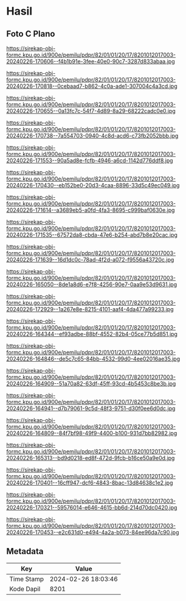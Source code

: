 # Hasil

## Foto C Plano

https://sirekap-obj-formc.kpu.go.id/900e/pemilu/pdpr/82/01/01/20/17/8201012017003-20240226-170606--f4b1b91e-3fee-40e0-90c7-3287d833abaa.jpg

https://sirekap-obj-formc.kpu.go.id/900e/pemilu/pdpr/82/01/01/20/17/8201012017003-20240226-170818--0cebaad7-b862-4c0a-ade1-307004c4a3cd.jpg

https://sirekap-obj-formc.kpu.go.id/900e/pemilu/pdpr/82/01/01/20/17/8201012017003-20240226-170655--0a13fc7c-54f7-4d89-8a29-68222cadc0e0.jpg

https://sirekap-obj-formc.kpu.go.id/900e/pemilu/pdpr/82/01/01/20/17/8201012017003-20240226-170738--7a554703-0940-4c8d-acd6-c73fb2052bbb.jpg

https://sirekap-obj-formc.kpu.go.id/900e/pemilu/pdpr/82/01/01/20/17/8201012017003-20240226-171553--90a5ad8e-fcfb-4946-a6cd-1142d776ddf8.jpg

https://sirekap-obj-formc.kpu.go.id/900e/pemilu/pdpr/82/01/01/20/17/8201012017003-20240226-170430--eb152be0-20d3-4caa-8896-33d5c49ec049.jpg

https://sirekap-obj-formc.kpu.go.id/900e/pemilu/pdpr/82/01/01/20/17/8201012017003-20240226-171614--a3689eb5-a0fd-4fa3-8695-c999baf0630e.jpg

https://sirekap-obj-formc.kpu.go.id/900e/pemilu/pdpr/82/01/01/20/17/8201012017003-20240226-171535--67572da8-cbda-47e6-b254-abd7b8e20cac.jpg

https://sirekap-obj-formc.kpu.go.id/900e/pemilu/pdpr/82/01/01/20/17/8201012017003-20240226-171639--16d1dc0c-78ad-4f2d-a072-f9556a43720c.jpg

https://sirekap-obj-formc.kpu.go.id/900e/pemilu/pdpr/82/01/01/20/17/8201012017003-20240226-165050--8de1a8d6-e7f8-4256-90e7-0aa9e53d9631.jpg

https://sirekap-obj-formc.kpu.go.id/900e/pemilu/pdpr/82/01/01/20/17/8201012017003-20240226-172929--1a267e8e-8215-4101-aaf4-4da477a99233.jpg

https://sirekap-obj-formc.kpu.go.id/900e/pemilu/pdpr/82/01/01/20/17/8201012017003-20240226-164344--ef93adbe-88bf-4552-82b4-05ce77b5d851.jpg

https://sirekap-obj-formc.kpu.go.id/900e/pemilu/pdpr/82/01/01/20/17/8201012017003-20240226-164846--de5c7c65-84bb-4532-99d0-4ee02016ae35.jpg

https://sirekap-obj-formc.kpu.go.id/900e/pemilu/pdpr/82/01/01/20/17/8201012017003-20240226-164909--51a70a82-63df-45ff-93cd-4b5453c8be3b.jpg

https://sirekap-obj-formc.kpu.go.id/900e/pemilu/pdpr/82/01/01/20/17/8201012017003-20240226-164941--d7b79061-9c5d-48f3-9751-d30f0ee6d0dc.jpg

https://sirekap-obj-formc.kpu.go.id/900e/pemilu/pdpr/82/01/01/20/17/8201012017003-20240226-164809--84f7bf98-49f9-4400-b100-931d7bb82982.jpg

https://sirekap-obj-formc.kpu.go.id/900e/pemilu/pdpr/82/01/01/20/17/8201012017003-20240226-165313--bd9d0218-ed8f-472d-9fcb-b16ce50a9e0d.jpg

https://sirekap-obj-formc.kpu.go.id/900e/pemilu/pdpr/82/01/01/20/17/8201012017003-20240226-170401--16cff947-dcf6-4843-8bac-13d84638c1e2.jpg

https://sirekap-obj-formc.kpu.go.id/900e/pemilu/pdpr/82/01/01/20/17/8201012017003-20240226-170321--59576014-e646-4615-bb6d-214d70dc0420.jpg

https://sirekap-obj-formc.kpu.go.id/900e/pemilu/pdpr/82/01/01/20/17/8201012017003-20240226-170453--e2c631d0-e494-4a2a-b073-84ee96da7c90.jpg


## Metadata

| Key        | Value               |
| ---------- | ------------------- |
| Time Stamp | 2024-02-26 18:03:46 |
| Kode Dapil | 8201                |



